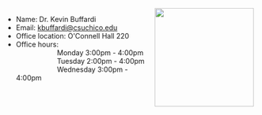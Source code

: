 <img align="right" src="https://www.csuchico.edu/csci/_assets/images/kevin-buffardi.jpg" width="200" height="200">

- Name: Dr. Kevin Buffardi<br>
- Email: [kbuffardi@csuchico.edu](mailto:kbuffardi@csuchico.edusing)<br>
- Office location: O'Connell Hall 220<br>
- Office hours:           <br>&nbsp;&nbsp;&nbsp;&nbsp;&nbsp;&nbsp;&nbsp;&nbsp;&nbsp;&nbsp;&nbsp;&nbsp;&nbsp;&nbsp;&nbsp;&nbsp;&nbsp;&nbsp;&nbsp;&nbsp; Monday    3:00pm - 4:00pm<br>
			  &nbsp;&nbsp;&nbsp;&nbsp;&nbsp;&nbsp;&nbsp;&nbsp;&nbsp;&nbsp;&nbsp;&nbsp;&nbsp;&nbsp;&nbsp;&nbsp;&nbsp;&nbsp;&nbsp;&nbsp; Tuesday   2:00pm - 4:00pm<br>
			  &nbsp;&nbsp;&nbsp;&nbsp;&nbsp;&nbsp;&nbsp;&nbsp;&nbsp;&nbsp;&nbsp;&nbsp;&nbsp;&nbsp;&nbsp;&nbsp;&nbsp;&nbsp;&nbsp;&nbsp;&nbsp;Wednesday 3:00pm - 4:00pm
